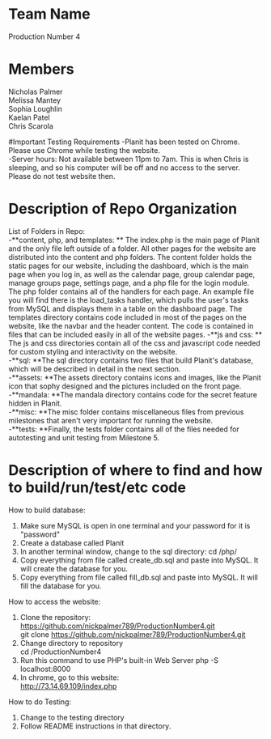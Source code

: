 # Team Name
Production Number 4

# Members
Nicholas Palmer  
Melissa Mantey  
Sophia Loughlin  
Kaelan Patel  
Chris Scarola  

#Important Testing Requirements
-Planit has been tested on Chrome. Please use Chrome while testing the website.  
-Server hours: Not available between 11pm to 7am. This is when Chris is sleeping, and so his computer will be off and no access to the server. Please do not test website then.  

# Description of Repo Organization
List of Folders in Repo:  
-**content, php, and templates: ** The index.php is the main page of Planit and the only file left outside of a folder. All other pages for the website are distributed into the content and php folders. The content folder holds the static pages for our website, including the dashboard, which is the main page when you log in, as well as the calendar page, group calendar page, manage groups page, settings page, and a php file for the login module. The php folder contains all of the handlers for each page. An example file you will find there is the load_tasks handler, which pulls the user's tasks from MySQL and displays them in a table on the dashboard page.
The templates directory contains code included in most of the pages on the website, like the navbar and the header content. The code is contained in files that can be included easily in all of the website pages.
-**js and css: **  The js and css directories contain all of the css and javascript code needed for custom styling and interactivity on the website.   
-**sql: **The sql directory contains two files that build Planit's database, which will be described in detail in the next section.  
-**assets: **The assets directory contains icons and images, like the Planit icon that sophy designed and the pictures included on the front page.  
-**mandala: **The mandala directory contains code for the secret feature hidden in Planit.  
-**misc: **The misc folder contains miscellaneous files from previous milestones that aren't very important for running the website.  
-**tests: **Finally, the tests folder contains all of the files needed for autotesting and unit testing from Milestone 5.  
	
# Description of where to find and how to build/run/test/etc code
How to build database:  
1. Make sure MySQL is open in one terminal and your password for it is "password"  
2. Create a database called Planit  
3. In another terminal window, change to the sql directory: 
	cd /php/  
4. Copy everything from file called create_db.sql and paste into MySQL. It will create the database for you.  
5. Copy everything from file called fill_db.sql and paste into MySQL. It will fill the database for you.  

How to access the website:  
1. Clone the repository: https://github.com/nickpalmer789/ProductionNumber4.git  
	git clone https://github.com/nickpalmer789/ProductionNumber4.git  
2. Change directory to repository  
	cd /ProductionNumber4  
3. Run this command to use PHP's built-in Web Server
	php -S localhost:8000  
4. In chrome, go to this website:  
	http://73.14.69.109/index.php  

How to do Testing: 
1. Change to the testing directory  
2. Follow README instructions in that directory.   
